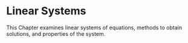 Linear Systems
=======================

This Chapter examines linear systems of equations, methods to obtain solutions, and properties of the system.


